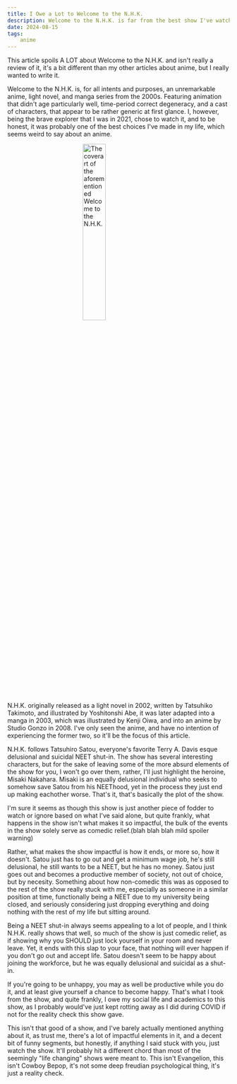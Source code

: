 ```yaml
---
title: I Owe a Lot to Welcome to the N.H.K.
description: Welcome to the N.H.K. is far from the best show I've watched, and quite frankly, I doubt I'll ever be in the right mental state to watch it again. Despite this, it impacted me more than any other piece of media I've consumed in my life, and I suspect it could have a similar effect on many people in a similar position to where I once was.
date: 2024-08-15
tags: 
    anime
---
```



This article spoils A LOT about Welcome to the N.H.K. and isn't really a review of it, it's a bit different than my other articles about anime, but I really wanted to write it. 

Welcome to the N.H.K. is, for all intents and purposes, an unremarkable anime, light novel, and manga series from the 2000s. Featuring animation that didn't age particularly well, time-period correct degeneracy, and a cast of characters, that appear to be rather generic at first glance. I, however, being the brave explorer that I was in 2021, chose to watch it, and to be honest, it was probably one of the best choices I've made in my life, which seems weird to say about an anime.


<img src="/img/nhk.jpeg" alt=" The coverart of the aforementioned Welcome to the N.H.K." height="32%" style="display: block; margin: 0 auto"/> 


N.H.K. originally released as a light novel in 2002, written by Tatsuhiko Takimoto, and illustrated by Yoshitonshi Abe, it was later adapted into a manga in 2003, which was illustrated by Kenji Oiwa, and into an anime by Studio Gonzo in 2008. I've only seen the anime, and have no intention of experiencing the former two, so it'll be the focus of this article. 

N.H.K. follows Tatsuhiro Satou, everyone's favorite Terry A. Davis esque delusional and suicidal NEET shut-in. The show has several interesting characters, but for the sake of leaving some of the more absurd elements of the show for you, I won't go over them, rather, I'll just highlight the heroine, Misaki Nakahara. Misaki is an equally delusional individual who seeks to somehow save Satou from his NEEThood, yet in the process they just end up making eachother worse. That's it, that's basically the plot of the show. 

I'm sure it seems as though this show is just another piece of fodder to watch or ignore based on what I've said alone, but quite frankly, what happens in the show isn't what makes it so impactful, the bulk of the events in the show solely serve as comedic relief.(blah blah blah mild spoiler warning) 

Rather, what makes the show impactful is how it ends, or more so, how it doesn't. Satou just has to go out and get a minimum wage job, he's still delusional, he still wants to be a NEET, but he has no money. Satou just goes out and becomes a productive member of society, not out of choice, but by necesity. Something about how non-comedic this was as opposed to the rest of the show really stuck with me, especially as someone in a similar position at time, functionally being a NEET due to my university being closed, and seriously considering just dropping everything and doing nothing with the rest of my life but sitting around.

Being a NEET shut-in always seems appealing to a lot of people, and I think N.H.K. really shows that well, so much of the show is just comedic relief, as if showing why you SHOULD just lock yourself in your room and never leave. Yet, it ends with this slap to your face, that nothing will ever happen if you don't go out and accept life. Satou doesn't seem to be happy about joining the workforce, but he was equally delusional and suicidal as a shut-in.

If you're going to be unhappy, you may as well be productive while you do it, and at least give yourself a chance to become happy. That's what I took from the show, and quite frankly, I owe my social life and academics to this show, as I probably would've just kept rotting away as I did during COVID if not for the reality check this show gave. 

This isn't that good of a show, and I've barely actually mentioned anything about it, as trust me, there's a lot of impactful elements in it, and a decent bit of funny segments, but honestly, if anything I said stuck with you, just watch the show. It'll probably hit a different chord than most of the seemingly "life changing" shows were meant to. This isn't Evangelion, this isn't Cowboy Bepop, it's not some deep freudian psychological thing, it's just a reality check.